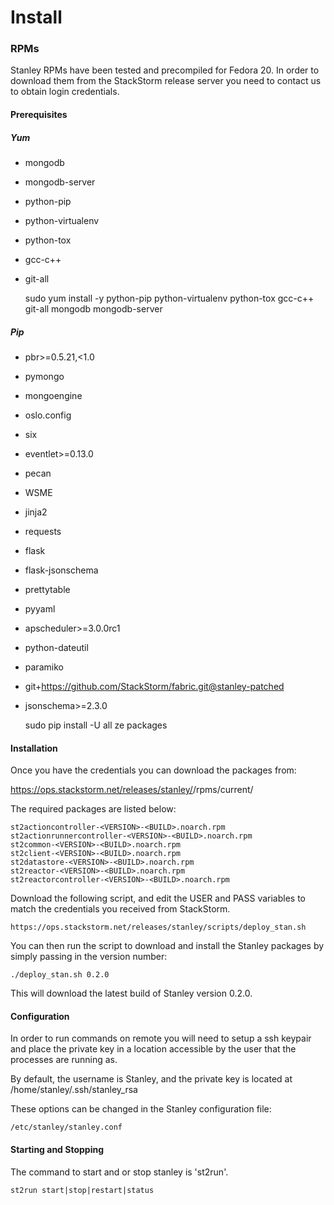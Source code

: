 Install
======

### RPMs

Stanley RPMs have been tested and precompiled for Fedora 20.  In order to download them from the StackStorm release server you need to contact us to obtain login credentials.  

#### Prerequisites
##### Yum

- mongodb
- mongodb-server
- python-pip
- python-virtualenv
- python-tox 
- gcc-c++ 
- git-all

    sudo yum install -y python-pip python-virtualenv python-tox gcc-c++ git-all mongodb mongodb-server

##### Pip

- pbr>=0.5.21,<1.0
- pymongo
- mongoengine
- oslo.config
- six
- eventlet>=0.13.0
- pecan
- WSME
- jinja2
- requests
- flask
- flask-jsonschema
- prettytable
- pyyaml
- apscheduler>=3.0.0rc1
- python-dateutil
- paramiko
- git+https://github.com/StackStorm/fabric.git@stanley-patched
- jsonschema>=2.3.0

    sudo pip install -U all ze packages

#### Installation

Once you have the credentials you can download the packages from:

https://ops.stackstorm.net/releases/stanley/<VERSION>/rpms/current/

The required packages are listed below:

    st2actioncontroller-<VERSION>-<BUILD>.noarch.rpm
    st2actionrunnercontroller-<VERSION>-<BUILD>.noarch.rpm
    st2common-<VERSION>-<BUILD>.noarch.rpm
    st2client-<VERSION>-<BUILD>.noarch.rpm
    st2datastore-<VERSION>-<BUILD>.noarch.rpm
    st2reactor-<VERSION>-<BUILD>.noarch.rpm
    st2reactorcontroller-<VERSION>-<BUILD>.noarch.rpm

Download the following script, and edit the USER and PASS variables to match the credentials you received from StackStorm.

    https://ops.stackstorm.net/releases/stanley/scripts/deploy_stan.sh

You can then run the script to download and install the Stanley packages by simply passing in the version number:

    ./deploy_stan.sh 0.2.0

This will download the latest build of Stanley version 0.2.0.

#### Configuration

In order to run commands on remote you will need to setup a ssh keypair and place the private key in a location accessible by the user that the processes are running as.

By default, the username is Stanley, and the private key is located at /home/stanley/.ssh/stanley_rsa

These options can be changed in the Stanley configuration file:

    /etc/stanley/stanley.conf

#### Starting and Stopping

The command to start and or stop stanley is 'st2run'.

    st2run start|stop|restart|status


